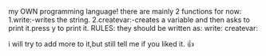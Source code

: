my OWN programming language!
there are mainly 2 functions for now:
  1.write:-writes the string.
  2.createvar:-creates a variable and then asks to print it.press y to print it.
RULES:
they should be written as:
write:
createvar:

i will try to add more to it,but still tell me if you liked it.
👍
